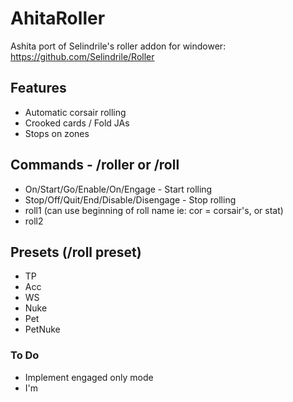 # AhitaRoller
Ashita port of Selindrile's roller addon for windower: https://github.com/Selindrile/Roller  

## Features  
- Automatic corsair rolling
- Crooked cards / Fold JAs
- Stops on zones

## Commands - /roller or /roll  
- On/Start/Go/Enable/On/Engage - Start rolling  
- Stop/Off/Quit/End/Disable/Disengage - Stop rolling  
- roll1 <roll> (can use beginning of roll name ie: cor = corsair's, or stat)
- roll2 <roll>

## Presets (/roll preset)  
- TP   
- Acc  
- WS  
- Nuke  
- Pet  
- PetNuke  


### To Do
- Implement engaged only mode
- I'm 